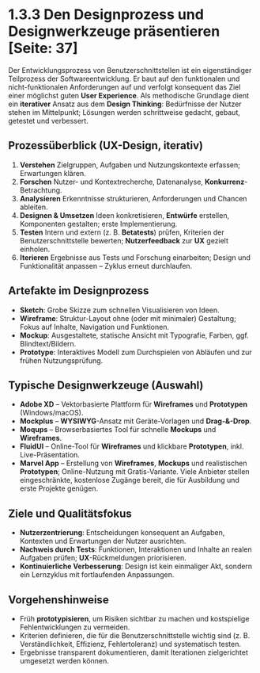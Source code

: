 # 1.3.3 Den Designprozess und Designwerkzeuge präsentieren [Seite: 37]

Der Entwicklungsprozess von Benutzerschnittstellen ist ein eigenständiger Teilprozess der Softwareentwicklung. Er baut auf den funktionalen und nicht-funktionalen Anforderungen auf und verfolgt konsequent das Ziel einer möglichst guten **User Experience**. Als methodische Grundlage dient ein **iterativer** Ansatz aus dem **Design Thinking**: Bedürfnisse der Nutzer stehen im Mittelpunkt; Lösungen werden schrittweise gedacht, gebaut, getestet und verbessert. 

## Prozessüberblick (UX-Design, iterativ)

1. **Verstehen**
   Zielgruppen, Aufgaben und Nutzungskontexte erfassen; Erwartungen klären.
2. **Forschen**
   Nutzer- und Kontextrecherche, Datenanalyse, **Konkurrenz**-Betrachtung.
3. **Analysieren**
   Erkenntnisse strukturieren, Anforderungen und Chancen ableiten.
4. **Designen & Umsetzen**
   Ideen konkretisieren, **Entwürfe** erstellen, Komponenten gestalten; erste Implementierung.
5. **Testen**
   Intern und extern (z. B. **Betatests**) prüfen, Kriterien der Benutzerschnittstelle bewerten; **Nutzerfeedback** zur **UX** gezielt einholen.
6. **Iterieren**
   Ergebnisse aus Tests und Forschung einarbeiten; Design und Funktionalität anpassen – Zyklus erneut durchlaufen.

## Artefakte im Designprozess

* **Sketch**: Grobe Skizze zum schnellen Visualisieren von Ideen.
* **Wireframe**: Struktur-Layout ohne (oder mit minimaler) Gestaltung; Fokus auf Inhalte, Navigation und Funktionen.
* **Mockup**: Ausgestaltete, statische Ansicht mit Typografie, Farben, ggf. Blindtext/Bildern.
* **Prototype**: Interaktives Modell zum Durchspielen von Abläufen und zur frühen Nutzungsprüfung.

## Typische Designwerkzeuge (Auswahl)

* **Adobe XD** – Vektorbasierte Plattform für **Wireframes** und **Prototypen** (Windows/macOS).
* **Mockplus** – **WYSIWYG**-Ansatz mit Geräte-Vorlagen und **Drag-&-Drop**.
* **Moqups** – Browserbasiertes Tool für schnelle **Mockups** und **Wireframes**.
* **FluidUI** – Online-Tool für **Wireframes** und klickbare **Prototypen**, inkl. Live-Präsentation.
* **Marvel App** – Erstellung von **Wireframes**, **Mockups** und realistischen **Prototypen**; Online-Nutzung mit Gratis-Variante.
  Viele Anbieter stellen eingeschränkte, kostenlose Zugänge bereit, die für Ausbildung und erste Projekte genügen. 

## Ziele und Qualitätsfokus

* **Nutzerzentrierung**: Entscheidungen konsequent an Aufgaben, Kontexten und Erwartungen der Nutzer ausrichten.
* **Nachweis durch Tests**: Funktionen, Interaktionen und Inhalte an realen Aufgaben prüfen; **UX**-Rückmeldungen priorisieren.
* **Kontinuierliche Verbesserung**: Design ist kein einmaliger Akt, sondern ein Lernzyklus mit fortlaufenden Anpassungen.

## Vorgehenshinweise

* Früh **prototypisieren**, um Risiken sichtbar zu machen und kostspielige Fehlentwicklungen zu vermeiden.
* Kriterien definieren, die für die Benutzerschnittstelle wichtig sind (z. B. Verständlichkeit, Effizienz, Fehlertoleranz) und systematisch testen.
* Ergebnisse transparent dokumentieren, damit Iterationen zielgerichtet umgesetzt werden können. 
